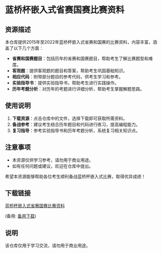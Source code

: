 # 蓝桥杯嵌入式省赛国赛比赛资料

## 资源描述

本仓库提供2015年至2022年蓝桥杯嵌入式省赛和国赛的比赛资料，内容丰富，涵盖了以下几个方面：

- **省赛和国赛题目**：包括历年的省赛和国赛题目，帮助考生了解比赛题型和难度。
- **客观题**：提供客观题的题目和答案，帮助考生巩固基础知识。
- **相应代码**：附带部分题目的参考代码，供考生学习和参考。
- **实验指导书**：提供实验指导书，帮助考生进行实践操作。
- **历年考题分析**：对历年的考题进行详细分析，帮助考生掌握解题思路。

## 使用说明

1. **下载资源**：点击仓库中的文件，选择下载即可获取所需资料。
2. **备战参考**：建议考生结合历年题目和代码进行练习，提高编程能力。
3. **复习指导**：参考实验指导书和历年考题分析，系统复习相关知识点。

## 注意事项

- 本资源仅供学习参考，请勿用于商业用途。
- 如有任何问题或建议，欢迎在仓库中提出。

希望本资源能够帮助各位考生顺利备战蓝桥杯嵌入式比赛，取得优异成绩！

## 下载链接
[蓝桥杯嵌入式省赛国赛比赛资料](https://pan.quark.cn/s/6e25dc7a78dc) 

(备用: [备用下载](https://pan.baidu.com/s/1-vtV2JaFqXxfDddcpjAVYg?pwd=1234))

## 说明

该仓库仅用于学习交流，请勿用于商业用途。
